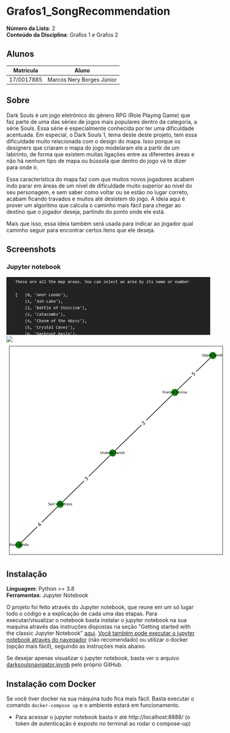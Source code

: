 # Grafos1_SongRecommendation

**Número da Lista**: 2<br>
**Conteúdo da Disciplina**: Grafos 1 e Grafos 2<br>

## Alunos
|Matrícula | Aluno |
| -- | -- |
| 17/0017885  | Marcos Nery Borges Júnior |

## Sobre 
Dark Souls é um jogo eletrônico do gênero RPG (Role Playing Game) que faz parte de uma das séries de jogos mais populares dentro da categoria, a série Souls. Essa série é especialmente conhecida por ter uma dificuldade acentuada. Em especial, o Dark Souls 1, tema deste deste projeto, tem essa dificuldade muito relacionada com o design do mapa. Isso porque os designers que criaram o mapa do jogo modelaram ele a partir de um labirinto, de forma que existem muitas ligações entre as diferentes áreas e não há nenhum tipo de mapa ou bússola que dentro do jogo vá te dizer para onde ir.

Essa característica do mapa faz com que muitos novos jogadores acabem indo parar em áreas de um nível de dificuldade muito superior ao nível do seu personagem, e sem saber como voltar ou se estão no lugar correto, acabam ficando travados e muitos até desistem do jogo. A ideia aqui é prover um algoritmo que calcula o caminho mais fácil para chegar ao destino que o jogador deseja, partindo do ponto onde ele está.

Mais que isso, essa ideia também será usada para indicar ao jogador qual caminho seguir para encontrar certos itens que ele deseja.

## Screenshots
### Jupyter notebook
<img style="max-width: 800px" src="assets/notebook1.png">
<img style="max-width: 800px" src="assets/notebook2.png">
<img style="max-width: 800px" src="assets/notebook3.png">

## Instalação 
**Linguagem**: Python >= 3.8 <br>
**Ferramentas**: Jupyter Notebook <br>


O projeto foi feito através do Jupyter notebook, que reune em um só lugar todo o código e a explicação de cada uma das etapas. 
Para executar/visualizar o notebook basta instalar o jupyter notebook na sua maquina através das instruções dispostas na seção "Getting started with the classic Jupyter Notebook" [aqui](https://jupyter.org/install). [Você também pode executar o jupyter notebook através do navegador](https://mybinder.org/v2/gh/ipython/ipython-in-depth/master?filepath=binder/Index.ipynb) (não recomendado) ou utilizar o docker (opção mais fácil), seguindo as instruções mais abaixo.

Se desejar apenas visualizar o jupyter notebook, basta ver o arquivo [darksoulsnavigator.ipynb](https://github.com/projeto-de-algoritmos/Grafos2_DarkSoulsNavigator/blob/master/darksoulsnavigator.ipynb) pelo próprio GitHub.


## Instalação com Docker

Se você tiver docker na sua máquina tudo fica mais fácil. Basta executar o comando `docker-compose up` e o ambiente estará em funcionamento.
  
  * Para acessar o jupyter notebook basta ir até http://localhost:8888/ (o token de autenticação é exposto no terminal ao rodar o compose-up)


